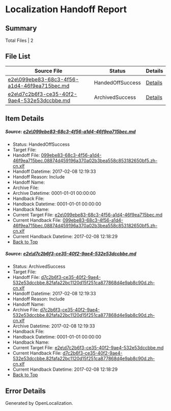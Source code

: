# <a name='report-top'></a> Localization Handoff Report

## Summary
 Total Files | 2

## File List
 Source File | Status | Details 
 ----------- | ------ | ------- 
 [e2e\099ebe83-68c3-4f56-a1d4-46f9ea715bec.md](https://github.com/OpenLocalizationTestOrg/ol-test0/blob/9208b8a65d07d0299e527fc4fbe421f1d2055b98/e2e/099ebe83-68c3-4f56-a1d4-46f9ea715bec.md) | HandedOffSuccess | [Details](#121cda7ae9d3a96b706cff6a2741bb18d8fd13451)
 [e2e\d7c2b6f3-ce35-40f2-9ae4-532e53dccbbe.md](https://github.com/OpenLocalizationTestOrg/ol-test0/blob/9208b8a65d07d0299e527fc4fbe421f1d2055b98/e2e/d7c2b6f3-ce35-40f2-9ae4-532e53dccbbe.md) | ArchivedSuccess | [Details](#357e0ea883a471ceeb3429298a5754a8be2fdccf2)

## Item Details
##### <a name='121cda7ae9d3a96b706cff6a2741bb18d8fd13451'></a> Source: [e2e\099ebe83-68c3-4f56-a1d4-46f9ea715bec.md](https://github.com/OpenLocalizationTestOrg/ol-test0/blob/9208b8a65d07d0299e527fc4fbe421f1d2055b98/e2e/099ebe83-68c3-4f56-a1d4-46f9ea715bec.md)
* Status: HandedOffSuccess
* Target File: 
* Handoff File: [099ebe83-68c3-4f56-a1d4-46f9ea715bec.08874d459196a370a02b3bea558c853182650bf5.zh-cn.xlf](https://github.com/OpenLocalizationTestOrg/ol-test0-handoff/blob/78f3cb5ba654a5104cfbe4b329b481eaae33f70e/ol-handoff/OpenLocalizationTestOrg/ol-test0-zhcn/shujia/ht/099ebe83-68c3-4f56-a1d4-46f9ea715bec.08874d459196a370a02b3bea558c853182650bf5.zh-cn.xlf)
* Handoff Datetime: 2017-02-08 12:19:33
* Handoff Reason: Include
* Handoff Name: 
* Archive File: 
* Archive Datetime: 0001-01-01 00:00:00
* Handback File: 
* Handback Datetime: 0001-01-01 00:00:00
* Handback Name: 
* Current Target File: [e2e\099ebe83-68c3-4f56-a1d4-46f9ea715bec.md](https://github.com/OpenLocalizationTestOrg/ol-test0-zhcn/blob/5d997afdbee7d6f3876f3607dfcca020960b745b/e2e/099ebe83-68c3-4f56-a1d4-46f9ea715bec.md)
* Current Handback File: [099ebe83-68c3-4f56-a1d4-46f9ea715bec.08874d459196a370a02b3bea558c853182650bf5.zh-cn.xlf](https://github.com/OpenLocalizationTestOrg/ol-test0-handback/blob/d61d45362140155c24cbe73add309344682db12a/ol-handback/OpenLocalizationTestOrg/ol-test0-zhcn/shujia/ht/099ebe83-68c3-4f56-a1d4-46f9ea715bec.08874d459196a370a02b3bea558c853182650bf5.zh-cn.xlf)
* Current Handback Datetime: 2017-02-08 12:18:29
* [Back to Top](#report-top)

##### <a name='357e0ea883a471ceeb3429298a5754a8be2fdccf2'></a> Source: [e2e\d7c2b6f3-ce35-40f2-9ae4-532e53dccbbe.md](https://github.com/OpenLocalizationTestOrg/ol-test0/blob/9208b8a65d07d0299e527fc4fbe421f1d2055b98/e2e/d7c2b6f3-ce35-40f2-9ae4-532e53dccbbe.md)
* Status: ArchivedSuccess
* Target File: 
* Handoff File: [d7c2b6f3-ce35-40f2-9ae4-532e53dccbbe.82fafa22bc1120d15f251ca877868d4e9ab8c90d.zh-cn.xlf](https://github.com/OpenLocalizationTestOrg/ol-test0-handoff/blob/78f3cb5ba654a5104cfbe4b329b481eaae33f70e/ol-handoff/OpenLocalizationTestOrg/ol-test0-zhcn/shujia/ht/d7c2b6f3-ce35-40f2-9ae4-532e53dccbbe.82fafa22bc1120d15f251ca877868d4e9ab8c90d.zh-cn.xlf)
* Handoff Datetime: 2017-02-08 12:19:33
* Handoff Reason: Include
* Handoff Name: 
* Archive File: [d7c2b6f3-ce35-40f2-9ae4-532e53dccbbe.82fafa22bc1120d15f251ca877868d4e9ab8c90d.zh-cn.xlf](https://github.com/OpenLocalizationTestOrg/ol-test0-handoff/blob/ef24e4f80d6cf711f98225191b9209301fb6e6ab/ol-archive/OpenLocalizationTestOrg/ol-test0-zhcn/shujia/ht/d7c2b6f3-ce35-40f2-9ae4-532e53dccbbe.82fafa22bc1120d15f251ca877868d4e9ab8c90d.zh-cn.xlf)
* Archive Datetime: 2017-02-08 12:19:33
* Handback File: 
* Handback Datetime: 0001-01-01 00:00:00
* Handback Name: 
* Current Target File: [e2e\d7c2b6f3-ce35-40f2-9ae4-532e53dccbbe.md](https://github.com/OpenLocalizationTestOrg/ol-test0-zhcn/blob/5d997afdbee7d6f3876f3607dfcca020960b745b/e2e/d7c2b6f3-ce35-40f2-9ae4-532e53dccbbe.md)
* Current Handback File: [d7c2b6f3-ce35-40f2-9ae4-532e53dccbbe.82fafa22bc1120d15f251ca877868d4e9ab8c90d.zh-cn.xlf](https://github.com/OpenLocalizationTestOrg/ol-test0-handback/blob/d61d45362140155c24cbe73add309344682db12a/ol-handback/OpenLocalizationTestOrg/ol-test0-zhcn/shujia/ht/d7c2b6f3-ce35-40f2-9ae4-532e53dccbbe.82fafa22bc1120d15f251ca877868d4e9ab8c90d.zh-cn.xlf)
* Current Handback Datetime: 2017-02-08 12:18:29
* [Back to Top](#report-top)


## Error Details

Generated by OpenLocalization.
